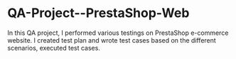 # QA-Project--PrestaShop-Web
In this QA project, I performed various testings on PrestaShop e-commerce website. I created test plan and wrote test cases based on the different scenarios, executed test cases.

